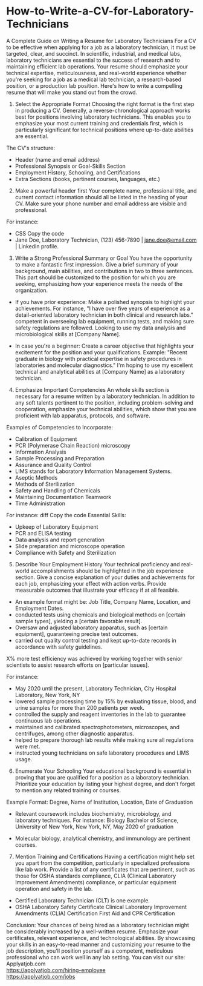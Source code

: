 # How-to-Write-a-CV-for-Laboratory-Technicians
A Complete Guide on Writing a Resume for Laboratory Technicians
For a CV to be effective when applying for a job as a laboratory technician, it must be targeted, clear, and succinct. In scientific, industrial, and medical labs, laboratory technicians are essential to the success of research and to maintaining efficient lab operations. Your resume should emphasize your technical expertise, meticulousness, and real-world experience whether you're seeking for a job as a medical lab technician, a research-based position, or a production lab position. Here's how to write a compelling resume that will make you stand out from the crowd.

1. Select the Appropriate Format
Choosing the right format is the first step in producing a CV. Generally, a reverse-chronological approach works best for positions involving laboratory technicians. This enables you to emphasize your most current training and credentials first, which is particularly significant for technical positions where up-to-date abilities are essential.

The CV's structure:
- Header (name and email address)
- Professional Synopsis or Goal-Skills Section
- Employment History, Schooling, and Certifications
- Extra Sections (books, pertinent courses, languages, etc.)

2. Make a powerful header first
Your complete name, professional title, and current contact information should all be listed in the heading of your CV. Make sure your phone number and email address are visible and professional.

For instance:

- CSS Copy the code
- Jane Doe, Laboratory Technician, (123) 456-7890 | jane.doe@email.com | LinkedIn profile.

3. Write a Strong Professional Summary or Goal
You have the opportunity to make a fantastic first impression. Give a brief summary of your background, main abilities, and contributions in two to three sentences. This part should be customized to the position for which you are seeking, emphasizing how your experience meets the needs of the organization.

- If you have prior experience: Make a polished synopsis to highlight your achievements.
For instance, "I have over five years of experience as a detail-oriented laboratory technician in both clinical and research labs." competent in overseeing lab equipment, running tests, and making sure safety regulations are followed. Looking to use my data analysis and microbiological skills at [Company Name].

- In case you're a beginner: Create a career objective that highlights your excitement for the position and your qualifications.
Example: "Recent graduate in biology with practical expertise in safety procedures in laboratories and molecular diagnostics." I'm hoping to use my excellent technical and analytical abilities at [Company Name] as a laboratory technician.

4. Emphasize Important Competencies
An whole skills section is necessary for a resume written by a laboratory technician. In addition to any soft talents pertinent to the position, including problem-solving and cooperation, emphasize your technical abilities, which show that you are proficient with lab apparatus, protocols, and software.

Examples of Competencies to Incorporate:
- Calibration of Equipment
- PCR (Polymerase Chain Reaction) microscopy
- Information Analysis
- Sample Processing and Preparation
- Assurance and Quality Control
- LIMS stands for Laboratory Information Management Systems.
- Aseptic Methods
- Methods of Sterilization
- Safety and Handling of Chemicals
- Maintaining Documentation Teamwork
- Time Administration

For instance:
diff Copy the code
Essential Skills: 
- Upkeep of Laboratory Equipment
- PCR and ELISA testing 
- Data analysis and report generation 
- Slide preparation and microscope operation
- Compliance with Safety and Sterilization

5. Describe Your Employment History
Your technical proficiency and real-world accomplishments should be highlighted in the job experience section. Give a concise explanation of your duties and achievements for each job, emphasizing your effect with action verbs. Provide measurable outcomes that illustrate your efficacy if at all feasible.

- An example format might be: Job Title, Company Name, Location, and Employment Dates.
- conducted tests using chemicals and biological methods on [certain sample types], yielding a [certain favorable result].
- Oversaw and adjusted laboratory apparatus, such as [certain equipment], guaranteeing precise test outcomes.
- carried out quality control testing and kept up-to-date records in accordance with safety guidelines.

X% more test efficiency was achieved by working together with senior scientists to assist research efforts on [particular issues].

For instance: 
- May 2020 until the present, Laboratory Technician, City Hospital Laboratory, New York, NY
- lowered sample processing time by 15% by evaluating tissue, blood, and urine samples for more than 200 patients per week.
- controlled the supply and reagent inventories in the lab to guarantee continuous lab operations.
- maintained and calibrated spectrophotometers, microscopes, and centrifuges, among other diagnostic apparatus.
- helped to prepare thorough lab results while making sure all regulations were met.
- instructed young technicians on safe laboratory procedures and LIMS usage.

6. Enumerate Your Schooling
Your educational background is essential in proving that you are qualified for a position as a laboratory technician. Prioritize your education by listing your highest degree, and don't forget to mention any related training or courses.

Example Format: 
Degree, Name of Institution, Location, Date of Graduation

- Relevant coursework includes biochemistry, microbiology, and laboratory techniques.
For instance:
Biology Bachelor of Science, University of New York, New York, NY, May 2020 of graduation

- Molecular biology, analytical chemistry, and immunology are pertinent courses.

7. Mention Training and Certifications
Having a certification might help set you apart from the competition, particularly in specialized professions like lab work. Provide a list of any certificates that are pertinent, such as those for OSHA standards compliance, CLIA (Clinical Laboratory Improvement Amendments) compliance, or particular equipment operation and safety in the lab.

- Certified Laboratory Technician (CLT) is one example.
- OSHA Laboratory Safety Certificate Clinical Laboratory Improvement Amendments (CLIA) Certification First Aid and CPR Certification

Conclusion:
Your chances of being hired as a laboratory technician might be considerably increased by a well-written resume. Emphasize your certificates, relevant experience, and technological abilities. By showcasing your skills in an easy-to-read manner and customizing your resume to the job description, you'll position yourself as a competent, meticulous professional who can work well in any lab setting.
You can visit our site: Applyatjob.com<br>
 https://applyatjob.com/hiring-employee<br>
https://applyatjob.com/jobs
